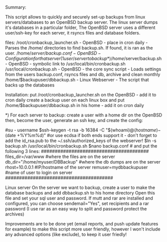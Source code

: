 Summary:

This script allows to quickly and securely set-up backups from linux servers/databases to an OpenBSD backup server.
The linux server dumps it's databases in a particular folder, The OpenBSD server uses a different user/ssh-key for each server, it rsyncs files and database folders.

files:
/root/cronbackup_launcher.sh - OpenBSD - place in cron daily - Parses the /home/ directories to find backup.sh. If found, it is ran as the user.
/home/$server/backup.conf - OpenBSD - Configuration for that server (1 user/server to backup*)
/home/$server/backup.sh - OpenBSD - symbolic link to /usr/local/bin/cronbackup.sh
/usr/local/cronbackup.sh - OpenBSD - the core sync script - Loads settings from the users backup.conf, rsyncs files and db, archive and clean monthly
/home/$backupuser/dbbackup.sh - Linux Webserver - The script that backs up the databases

Installation:
put /root/cronbackup_launcher.sh on the OpenBSD - add it to cron daily
create a backup user on each linux box and put /home/$backupuser/dbbackup.sh in his home - add it on cron daily

*) For each server to backup: create a user with a home dir on the OpenBSD
then, become the user, generate an ssh key, and create the config:

#su - username
$ssh-keygen -t rsa -b 16384 -C "$(whoami)@$(hostname)-$(date +%Y%m%d)" #or use ecdsa if both ends support it - don't forget to add the id_rsa.pub to the ~/.ssh/authorized_keys of the webserver!
$ln -s backup.sh /usr/local/bin/cronbackup.sh
$nano backup.conf # and put the following 3 lines:
#######################################
files_dir=/var/www #where the files are on the server
db_dir="/home/myuser/DBBackup" #where the db dumps are on the server
rhost=10.0.0.1 #IP/hostname of the server
remuser=mydbbackupuser #name of user to login on server
#######################################

Linux server
On the server we want to backup, create a user to make the database backups and add dbbackup.sh to his home directory
Open this file and set your sql user and password.
If mutt and rar are installed and configured, you can choose sendemail="Yes", set recipients and a rar password (I use rar as an easy way to split and password protect the archives)

Improvements are to be done yet (email reports, and push update features for example) to make this script more user friendly, however I won't include any advanced options (like exclude), to keep it user friedly!